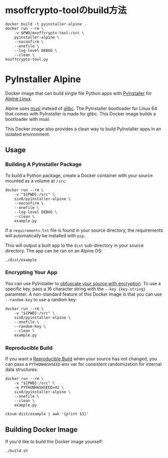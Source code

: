 msoffcrypto-toolのbuild方法
==================
```
docker build -t pyinstaller-alpine .
docker run --rm \
    -v $PWD/msoffcrypto-tool:/src \
    pyinstaller-alpine \
    --noconfirm \
    --onefile \
    --log-level DEBUG \
    --clean \
msoffcrypto-tool.py
```

PyInstaller Alpine
==================

Docker image that can build single file Python apps with
[PyInstaller](http://pyinstaller.readthedocs.io/) for
[Alpine Linux](http://www.alpinelinux.org/).

Alpine uses [musl](https://www.musl-libc.org/) instead of
[glibc](https://www.gnu.org/software/libc/). The PyInstaller bootloader for
Linux 64 that comes with PyInstaller is made for glibc. This Docker image
builds a bootloader with musl.

This Docker image also provides a clean way to build PyInstaller apps in
an isolated environment.

Usage
-----

### Building A PyInstaller Package

To build a Python package, create a Docker container with your source
mounted as a volume at `/src`:

    docker run --rm \
        -v "${PWD}:/src" \
        six8/pyinstaller-alpine \
        --noconfirm \
        --onefile \
        --log-level DEBUG \
        --clean \
        example.py

If a `requirements.txt` file is found in your source directory, the
requirements will automatically be installed with `pip`.

This will output a built app to the `dist` sub-directory in your source
directory. The app can be ran on an Alpine OS:

    ./dist/example


### Encrypting Your App

You can use PyInstaller to
[obfuscate your source with encryption](https://pythonhosted.org/PyInstaller/usage.html#encrypting-python-bytecode).
To use a specific key, pass a 16 character string with the `--key {key-string}`
parameter. A non-standard feature of this Docker image is that you can use
`--random-key` to use a random key:

    docker run --rm \
        -v "${PWD}:/src" \
        six8/pyinstaller-alpine \
        --onefile \
        --random-key \
        --clean \
        example.py


### Reproducible Build

If you want a [Reproducible Build](https://pythonhosted.org/PyInstaller/advanced-topics.html#creating-a-reproducible-build)
when your source has not changed, you can pass a `PYTHONHASHSEED` env var
for consistent randomization for internal data structures:

    docker run --rm \
        -v "${PWD}:/src" \
        -e PYTHONHASHSEED=42 \
        six8/pyinstaller-alpine \
        --onefile \
        --clean \
        example.py

    cksum dist/example | awk '{print $1}'


Building Docker Image
---------------------

If you'd like to build the Docker image yourself:

    ./build.sh
